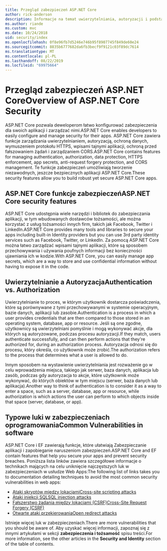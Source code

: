 ```yaml
---
title: Przegląd zabezpieczeń ASP.NET Core
author: rick-anderson
description: Informacje na temat uwierzytelniania, autoryzacji i podstaw zabezpieczeń w programie ASP.NET Core.
ms.author: riande
ms.custom: mvc
ms.date: 10/24/2018
uid: security/index
ms.openlocfilehash: 0f8e96fb7d5246e746b95f8907745f849de60e24
ms.sourcegitcommit: 8835b6777682da6fb3becf9f9121c03f89dc7614
ms.translationtype: MT
ms.contentlocale: pl-PL
ms.lasthandoff: 08/22/2019
ms.locfileid: "69975664"
---
```

# <a name="overview-of-aspnet-core-security"></a><span data-ttu-id="53961-103">Przegląd zabezpieczeń ASP.NET Core</span><span class="sxs-lookup"><span data-stu-id="53961-103">Overview of ASP.NET Core Security</span></span>

<span data-ttu-id="53961-104">ASP.NET Core pozwala deweloperom łatwo konfigurować zabezpieczenia dla swoich aplikacji i zarządzać nimi.</span><span class="sxs-lookup"><span data-stu-id="53961-104">ASP.NET Core enables developers to easily configure and manage security for their apps.</span></span> <span data-ttu-id="53961-105">ASP.NET Core zawiera funkcje zarządzania uwierzytelnianiem, autoryzacją, ochroną danych, wymuszeniem protokołu HTTPS, wpisami tajnymi aplikacji, ochroną przed fałszowaniem żądań i zarządzaniem CORS.</span><span class="sxs-lookup"><span data-stu-id="53961-105">ASP.NET Core contains features for managing authentication, authorization, data protection, HTTPS enforcement, app secrets, anti-request forgery protection, and CORS management.</span></span> <span data-ttu-id="53961-106">Te funkcje zabezpieczeń umożliwiają tworzenie niezawodnych, jeszcze bezpiecznych aplikacji ASP.NET Core.</span><span class="sxs-lookup"><span data-stu-id="53961-106">These security features allow you to build robust yet secure ASP.NET Core apps.</span></span>

## <a name="aspnet-core-security-features"></a><span data-ttu-id="53961-107">ASP.NET Core funkcje zabezpieczeń</span><span class="sxs-lookup"><span data-stu-id="53961-107">ASP.NET Core security features</span></span>

<span data-ttu-id="53961-108">ASP.NET Core udostępnia wiele narzędzi i bibliotek do zabezpieczania aplikacji, w tym wbudowanych dostawców tożsamości, ale można korzystać z usług tożsamości innych firm, takich jak Facebook, Twitter i LinkedIn.</span><span class="sxs-lookup"><span data-stu-id="53961-108">ASP.NET Core provides many tools and libraries to secure your apps including built-in Identity providers but you can use 3rd party identity services such as Facebook, Twitter, or LinkedIn.</span></span> <span data-ttu-id="53961-109">Za pomocą ASP.NET Core można łatwo zarządzać wpisami tajnymi aplikacji, które są sposobem przechowywania i używania poufnych informacji bez konieczności ujawniania ich w kodzie.</span><span class="sxs-lookup"><span data-stu-id="53961-109">With ASP.NET Core, you can easily manage app secrets, which are a way to store and use confidential information without having to expose it in the code.</span></span>

## <a name="authentication-vs-authorization"></a><span data-ttu-id="53961-110">Uwierzytelnianie a Autoryzacja</span><span class="sxs-lookup"><span data-stu-id="53961-110">Authentication vs. Authorization</span></span>

<span data-ttu-id="53961-111">Uwierzytelnianie to proces, w którym użytkownik dostarcza poświadczenia, które są porównywane z tymi przechowywanymi w systemie operacyjnym, bazie danych, aplikacji lub zasobie.</span><span class="sxs-lookup"><span data-stu-id="53961-111">Authentication is a process in which a user provides credentials that are then compared to those stored in an operating system, database, app or resource.</span></span> <span data-ttu-id="53961-112">Jeśli są one zgodne, użytkownicy są uwierzytelniani pomyślnie i mogą wykonywać akcje, dla których są autoryzowane, podczas procesu autoryzacji.</span><span class="sxs-lookup"><span data-stu-id="53961-112">If they match, users authenticate successfully, and can then perform actions that they're authorized for, during an authorization process.</span></span> <span data-ttu-id="53961-113">Autoryzacja odnosi się do procesu, który określa, co użytkownik może zrobić.</span><span class="sxs-lookup"><span data-stu-id="53961-113">The authorization refers to the process that determines what a user is allowed to do.</span></span>

<span data-ttu-id="53961-114">Innym sposobem na wystawienie uwierzytelniania jest rozważenie go w celu wprowadzenia miejsca, takiego jak serwer, baza danych, aplikacja lub zasób, podczas gdy autoryzacja to akcje, które użytkownik może wykonywać, do których obiektów w tym miejscu (serwer, baza danych lub aplikacja).</span><span class="sxs-lookup"><span data-stu-id="53961-114">Another way to think of authentication is to consider it as a way to enter a space, such as a server, database, app or resource, while authorization is which actions the user can perform to which objects inside that space (server, database, or app).</span></span>

## <a name="common-vulnerabilities-in-software"></a><span data-ttu-id="53961-115">Typowe luki w zabezpieczeniach oprogramowania</span><span class="sxs-lookup"><span data-stu-id="53961-115">Common Vulnerabilities in software</span></span>

<span data-ttu-id="53961-116">ASP.NET Core i EF zawierają funkcje, które ułatwiają Zabezpieczanie aplikacji i zapobieganie naruszeniom zabezpieczeń.</span><span class="sxs-lookup"><span data-stu-id="53961-116">ASP.NET Core and EF contain features that help you secure your apps and prevent security breaches.</span></span> <span data-ttu-id="53961-117">Poniższa lista linków zawiera szczegółowe informacje o technikach mających na celu uniknięcie najczęstszych luk w zabezpieczeniach w usłudze Web Apps:</span><span class="sxs-lookup"><span data-stu-id="53961-117">The following list of links takes you to documentation detailing techniques to avoid the most common security vulnerabilities in web apps:</span></span>

* [<span data-ttu-id="53961-118">Ataki skryptów między lokacjami</span><span class="sxs-lookup"><span data-stu-id="53961-118">Cross-site scripting attacks</span></span>](xref:security/cross-site-scripting)
* [<span data-ttu-id="53961-119">Ataki iniekcji SQL</span><span class="sxs-lookup"><span data-stu-id="53961-119">SQL injection attacks</span></span>](/ef/core/querying/raw-sql)
* [<span data-ttu-id="53961-120">Fałszerstwo żądania między lokacjami (CSRF)</span><span class="sxs-lookup"><span data-stu-id="53961-120">Cross-Site Request Forgery (CSRF)</span></span>](xref:security/anti-request-forgery)
* [<span data-ttu-id="53961-121">Otwarte ataki przekierowania</span><span class="sxs-lookup"><span data-stu-id="53961-121">Open redirect attacks</span></span>](xref:security/preventing-open-redirects)

<span data-ttu-id="53961-122">Istnieje więcej luk w zabezpieczeniach.</span><span class="sxs-lookup"><span data-stu-id="53961-122">There are more vulnerabilities that you should be aware of.</span></span> <span data-ttu-id="53961-123">Aby uzyskać więcej informacji, zapoznaj się z innymi artykułami w sekcji **zabezpieczenia i tożsamość** spisu treści.</span><span class="sxs-lookup"><span data-stu-id="53961-123">For more information, see the other articles in the **Security and Identity** section of the table of contents.</span></span>
